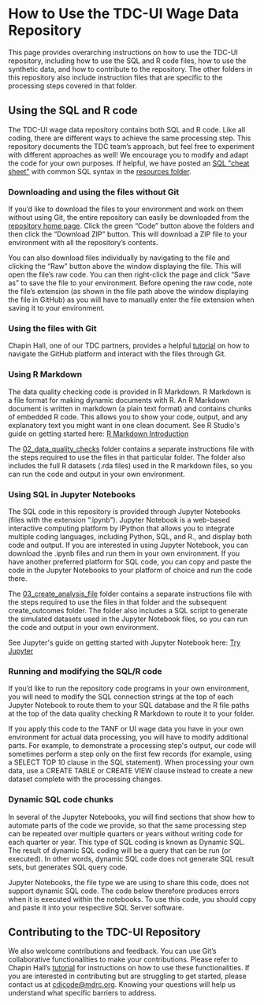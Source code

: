 # How to Use the TDC-UI Wage Data Repository

This page provides overarching instructions on how to use the TDC-UI repository, including how to use the SQL and R code files, how to use the synthetic data, and how to contribute to the repository. The other folders in this repository also include instruction files that are specific to the processing steps covered in that folder.

## Using the SQL and R code
The TDC-UI wage data repository contains both SQL and R code. Like all coding, there are different ways to achieve the same processing step. This repository documents the TDC team’s approach, but feel free to experiment with different approaches as well! We encourage you to modify and adapt the code for your own purposes. If helpful, we have posted an [SQL "cheat sheet"](https://github.com/MDRCNY/TDC-UI/blob/main/tdc_resources/SQL_CheatSheet_CC_License_Link.pdf) with common SQL syntax in the [resources folder](https://github.com/MDRCNY/TDC-UI/tree/main/tdc_resources).

### Downloading and using the files without Git
If you’d like to download the files to your environment and work on them without using Git, the entire repository can easily be downloaded from the [repository home page](https://github.com/MDRCNY/TDC-UI). Click the green “Code” button above the folders and then click the “Download ZIP” button. This will download a ZIP file to your environment with all the repository’s contents.

You can also download files individually by navigating to the file and clicking the “Raw” button above the window displaying the file. This will open the file’s raw code. You can then right-click the page and click “Save as” to save the file to your environment. Before opening the raw code, note the file’s extension (as shown in the file path above the window displaying the file in GitHub) as you will have to manually enter the file extension when saving it to your environment.

### Using the files with Git
Chapin Hall, one of our TDC partners, provides a helpful [tutorial](https://github.com/chapinhall/FSSDC/blob/master/tutorials/using_github_online.md) on how to navigate the GitHub platform and interact with the files through Git.
### Using R Markdown
The data quality checking code is provided in R Markdown. R Markdown is a file format for making dynamic documents with R. An R Markdown document is written in markdown (a plain text format) and contains chunks of embedded R code. This allows you to show your code, output, and any explanatory text you might want in one clean document. See R Studio's guide on getting started here: [R Markdown Introduction](https://rmarkdown.rstudio.com/lesson-1.html)

The [02_data_quality_checks](https://github.com/MDRCNY/TDC-UI/tree/main/02_data_quality_checks) folder contains a separate instructions file with the steps required to use the files in that particular folder. The folder also includes the full R datasets (.rda files) used in the R markdown files, so you can run the code and output in your own environment.

### Using SQL in Jupyter Notebooks
The SQL code in this repository is provided through Jupyter Notebooks (files with the extension “.ipynb”). Jupyter Notebook is a web-based interactive computing platform by IPython that allows you to integrate multiple coding languages, including Python, SQL, and R., and display both code and output. If you are interested in using Jupyter Notebook, you can download the .ipynb files and run them in your own environment. If you have another preferred platform for SQL code, you can copy and paste the code in the Jupyter Notebooks to your platform of choice and run the code there.

The [03_create_analysis_file](https://github.com/MDRCNY/TDC-UI/tree/main/03_create_analysis_file) folder contains a separate instructions file with the steps required to use the files in that folder and the subsequent create_outcomes folder. The folder also includes a SQL script to generate the simulated datasets used in the Jupyter Notebook files, so you can run the code and output in your own environment.

See Jupyter's guide on getting started with Jupyter Notebook here: [Try Jupyter](https://docs.jupyter.org/en/latest/start/index.html)

### Running and modifying the SQL/R code
If you’d like to run the repository code programs in your own environment, you will need to modify the SQL connection strings at the top of each Jupyter Notebook to route them to your SQL database and the R file paths at the top of the data quality checking R Markdown to route it to your folder. 

If you apply this code to the TANF or UI wage data you have in your own environment for actual data processing, you will have to modify additional parts. For example, to demonstrate a processing step's output, our code will sometimes perform a step only on the first few records (for example, using a SELECT TOP 10 clause in the SQL statement). When processing your own data, use a CREATE TABLE or CREATE VIEW clause instead to create a new dataset complete with the processing changes.

### Dynamic SQL code chunks
In several of the Jupyter Notebooks, you will find sections that show how to automate parts of the code we provide, so that the same processing step can be repeated over multiple quarters or years without writing code for each quarter or year. This type of SQL coding is known as Dynamic SQL. The result of dynamic SQL coding will be a query that can be run (or executed). In other words, dynamic SQL code does not generate SQL result sets, but generates SQL query code.

Jupyter Notebooks, the file type we are using to share this code, does not support dynamic SQL code. The code below therefore produces errors when it is executed within the notebooks. To use this code, you should copy and paste it into your respective SQL Server software.

## Contributing to the TDC-UI Repository
We also welcome contributions and feedback. You can use Git’s collaborative functionalities to make your contributions. Please refer to Chapin Hall’s [tutorial](https://github.com/chapinhall/FSSDC/blob/master/tutorials/using_github_online.md) for instructions on how to use these functionalities. If you are interested in contributing but are struggling to get started, please contact us at cdicode@mdrc.org. Knowing your questions will help us understand what specific barriers to address.
